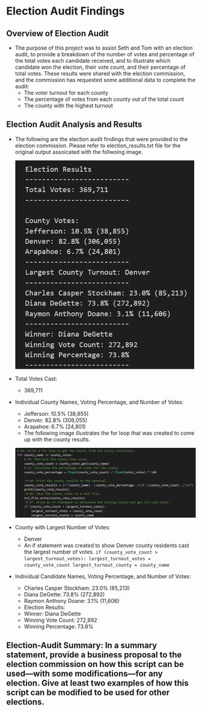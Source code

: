 # Election Audit Findings

## Overview of Election Audit
- The purpose of this project was to assist Seth and Tom with an election audit, to provide a breakdown of the number of votes and percentage of the total votes each candidate received, and to illustrate which candidate won the election, their vote count, and their percentage of total votes.  These results were shared with the election commission, and the commission has requested some additional data to complete the audit:
  - The voter turnout for each county
  - The percentage of votes from each county out of the total count
  - The county with the highest turnout


## Election Audit Analysis and Results
- The following are the election audit findings that were provided to the election commission.  Please refer to election_results.txt file for the original output assoicated with the follwoing image.

  ![Election_Results_Findings](Resources/Election_Results_Findings.PNG)

- Total Votes Cast: 
  - 369,711
- Individual County Names, Voting Percentage, and Number of Votes:
  - Jefferson: 10.5% (38,855)
  - Denver: 82.8% (306,055)
  - Arapahoe: 6.7% (24,801)
  - The following image illustrates the for loop that was created to come up with the county results.
   
   ![County_Vote_Findings](Resources/County_Vote_Findings.PNG)
  
           
- County with Largest Number of Votes:
  - Denver
  - An if statement was created to show Denver county residents cast the largest number of votes.
    `if (county_vote_count > largest_turnout_votes):
            largest_turnout_votes = county_vote_count
            largest_turnout_county = county_name`
- Individual Candidate Names, Voting Percentage, and Number of Votes:
   - Charles Casper Stockham: 23.0% (85,213)
   - Diana DeGette: 73.8% (272,892)
   - Raymon Anthony Doane: 3.1% (11,606) 
   - Election Results:
  - Winner: Diana DeGette
  - Winning Vote Count: 272,892
  - Winning Percentage: 73.8% 
## Election-Audit Summary: In a summary statement, provide a business proposal to the election commission on how this script can be used—with some modifications—for any election. Give at least two examples of how this script can be modified to be used for other elections.
